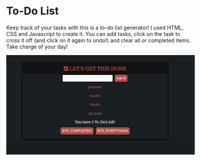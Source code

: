 # To-Do List

Keep track of your tasks with this is a to-do list generator!
I used HTML, CSS and Javascript to create it.
You can add tasks, click on the task to cross it off (and click on it again to undo!) and clear all or completed items. Take charge of your day!

![To-Do Screenshot](/toDoScreen.png)

